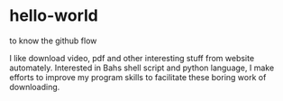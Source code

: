 # hello-world
to know the github flow


I like download video, pdf and other interesting stuff from website automately.
Interested in Bahs shell script and python language, I make efforts to improve
my program skills to facilitate these boring work of downloading.

